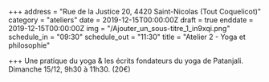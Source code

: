 +++
address = "Rue de la Justice 20, 4420 Saint-Nicolas (Tout Coquelicot)"
category = "ateliers"
date = 2019-12-15T00:00:00Z
draft = true
enddate = 2019-12-15T00:00:00Z
img = "/Ajouter_un_sous-titre_1_in9xqi.png"
schedule_in = "09:30"
schedule_out = "11:30"
title = "Atelier 2 - Yoga et philosophie"

+++
Une pratique du yoga & les écrits fondateurs du yoga de Patanjali. Dimanche 15/12, 9h30 à 11h30. (20€)